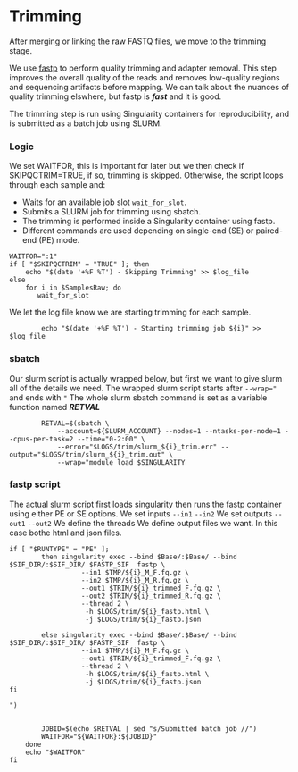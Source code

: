 # Trimming
After merging or linking the raw FASTQ files, we move to the trimming stage.

We use [fastp](https://github.com/OpenGene/fastp) to perform quality trimming and adapter removal.
This step improves the overall quality of the reads and removes low-quality regions and sequencing artifacts before mapping.
We can talk about the nuances of quality trimming elswhere, but fastp is ***fast*** and it is good.

The trimming step is run using Singularity containers for reproducibility, and is submitted as a batch job using SLURM.

### Logic
We set WAITFOR, this is important for later but we then check if SKIPQCTRIM=TRUE, if so, trimming is skipped.
Otherwise, the script loops through each sample and:
 + Waits for an available job slot `wait_for_slot`.
 + Submits a SLURM job for trimming using sbatch.
 + The trimming is performed inside a Singularity container using fastp.
 + Different commands are used depending on single-end (SE) or paired-end (PE) mode.
```
WAITFOR=":1"
if [ "$SKIPQCTRIM" = "TRUE" ]; then
    echo "$(date '+%F %T') - Skipping Trimming" >> $log_file
else
    for i in $SamplesRaw; do
       wait_for_slot
```
We  let the log file know we are starting trimming for each sample.
```
        echo "$(date '+%F %T') - Starting trimming job ${i}" >> $log_file
```
### sbatch 
Our slurm script is actually wrapped below, but first we want to give slurm all of the details we need.
The wrapped slurm script starts after `--wrap="` and ends with `"`
The whole slurm sbatch command is set as a variable function named ***RETVAL***
```
        RETVAL=$(sbatch \
            --account=${SLURM_ACCOUNT} --nodes=1 --ntasks-per-node=1 --cpus-per-task=2 --time="0-2:00" \
            --error="$LOGS/trim/slurm_${i}_trim.err" --output="$LOGS/trim/slurm_${i}_trim.out" \
            --wrap="module load $SINGULARITY
```

### fastp script
The actual slurm script first loads singularity then runs the fastp container using either PE or SE options.
We set inputs `--in1` `--in2`
We set outputs `--out1` `--out2`
We define the threads
We define output files we want. In this case bothe html and json files.
```
if [ "$RUNTYPE" = "PE" ];
        then singularity exec --bind $Base/:$Base/ --bind $SIF_DIR/:$SIF_DIR/ $FASTP_SIF  fastp \
                  --in1 $TMP/${i}_M_F.fq.gz \
                  --in2 $TMP/${i}_M_R.fq.gz \
                  --out1 $TRIM/${i}_trimmed_F.fq.gz \
                  --out2 $TRIM/${i}_trimmed_R.fq.gz \
                  --thread 2 \
                   -h $LOGS/trim/${i}_fastp.html \
                   -j $LOGS/trim/${i}_fastp.json

        else singularity exec --bind $Base/:$Base/ --bind $SIF_DIR/:$SIF_DIR/ $FASTP_SIF  fastp \
                  --in1 $TMP/${i}_M_F.fq.gz \
                  --out1 $TRIM/${i}_trimmed_F.fq.gz \
                  --thread 2 \
                   -h $LOGS/trim/${i}_fastp.html \
                   -j $LOGS/trim/${i}_fastp.json
fi

")


        JOBID=$(echo $RETVAL | sed "s/Submitted batch job //")
        WAITFOR="${WAITFOR}:${JOBID}"
    done
    echo "$WAITFOR"
fi
```
